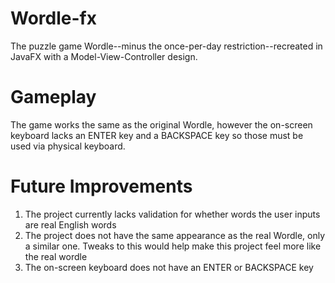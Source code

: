 # Wordle-fx

The puzzle game Wordle--minus the once-per-day restriction--recreated in JavaFX with a Model-View-Controller design. 

# Gameplay

The game works the same as the original Wordle, however the on-screen keyboard lacks an ENTER key and a BACKSPACE key 
so those must be used via physical keyboard. 

# Future Improvements
1. The project currently lacks validation for whether words the user inputs are real English words
2. The project does not have the same appearance as the real Wordle, only a similar one. Tweaks to this would help make this project feel more like the real wordle
3. The on-screen keyboard does not have an ENTER or BACKSPACE key
